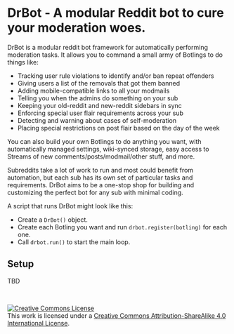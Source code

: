 # DrBot - A modular Reddit bot to cure your moderation woes.


DrBot is a modular reddit bot framework for automatically performing moderation tasks. It allows you to command a small army of Botlings to do things like:

- Tracking user rule violations to identify and/or ban repeat offenders
- Giving users a list of the removals that got them banned
- Adding mobile-compatible links to all your modmails
- Telling you when the admins do something on your sub
- Keeping your old-reddit and new-reddit sidebars in sync
- Enforcing special user flair requirements across your sub
- Detecting and warning about cases of self-moderation
- Placing special restrictions on post flair based on the day of the week

You can also build your own Botlings to do anything you want, with automatically managed settings, wiki-synced storage, easy access to Streams of new comments/posts/modmail/other stuff, and more.

Subreddits take a lot of work to run and most could benefit from automation, but each sub has its own set of particular tasks and requirements. DrBot aims to be a one-stop shop for building and customizing the perfect bot for any sub with minimal coding.

A script that runs DrBot might look like this:

- Create a `DrBot()` object.
- Create each Botling you want and run `drbot.register(botling)` for each one.
- Call `drbot.run()` to start the main loop.

## Setup

TBD

&nbsp;

<a rel="license" href="http://creativecommons.org/licenses/by-sa/4.0/"><img alt="Creative Commons License" style="border-width:0" src="https://i.creativecommons.org/l/by-sa/4.0/88x31.png" /></a><br />This work is licensed under a <a rel="license" href="http://creativecommons.org/licenses/by-sa/4.0/">Creative Commons Attribution-ShareAlike 4.0 International License</a>.